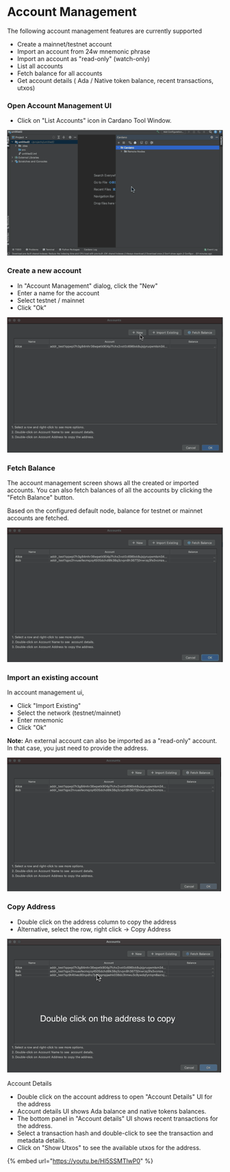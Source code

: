 # Account Management

The following account management features are currently supported

* Create a mainnet/testnet account
* Import an account from 24w mnemonic phrase
* Import an account as "read-only" \(watch-only\)
* List all accounts
* Fetch balance for all accounts
* Get account details \( Ada / Native token balance, recent transactions, utxos\)

### Open Account Management UI

* Click on "List Accounts" icon in Cardano Tool Window.

![](.gitbook/assets/accmgmt-open-ui.gif)

### Create a new account

* In "Account Management" dialog, click the "New"
* Enter a name for the account
* Select testnet / mainnet
* Click "Ok"

![](.gitbook/assets/account-mgmt-newaccount.gif)

###  Fetch Balance

The account management screen shows all the created or imported accounts. You can also fetch balances of all the accounts by clicking the "Fetch Balance" button.

Based on the configured default node, balance for testnet or mainnet accounts are fetched.

![](.gitbook/assets/acct-mgmt-fetchbalance.gif)

### Import an existing account

In account management ui,

* Click "Import Existing"
* Select the network \(testnet/mainnet\)
* Enter mnemonic
* Click "Ok"

**Note:** An external account can also be imported as a "read-only" account. In that case, you just need to provide the address.  
  


![](.gitbook/assets/acct-mgmt-importaccount.gif)

### Copy Address

* Double click on the address column to copy the address
* Alternative, select the row, right click -&gt; Copy Address

![](.gitbook/assets/acct-mgmt-copyaddress.gif)

Account Details

* Double click on the account address to open "Account Details" UI for the address
* Account details UI shows Ada balance and native tokens balances.
* The bottom panel in "Account details" UI shows recent transactions for the address.
* Select a transaction hash and double-click to see the transaction and metadata details.
* Click on "Show Utxos" to see the available utxos for the address.

{% embed url="https://youtu.be/Hl5SSMTlwP0" %}



